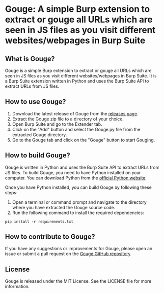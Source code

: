 # Gouge: A simple Burp extension to extract or gouge all URLs which are seen in JS files as you visit different websites/webpages in Burp Suite

## What is Gouge?

Gouge is a simple Burp extension to extract or gouge all URLs which are seen in JS files as you visit different websites/webpages in Burp Suite. It is a Burp Suite extension written in Python and uses the Burp Suite API to extract URLs from JS files.

## How to use Gouge?

1. Download the latest release of Gouge from the [releases page](https://github.com/mqst/gouge).
2. Extract the Gouge zip file to a directory of your choice.
3. Open Burp Suite and go to the Extender tab.
4. Click on the "Add" button and select the Gouge.py file from the extracted Gouge directory.
5. Go to the Gouge tab and click on the "Gouge" button to start Gouging.

## How to build Gouge?

Gouge is written in Python and uses the Burp Suite API to extract URLs from JS files. To build Gouge, you need to have Python installed on your computer. You can download Python from the [official Python website](https://www.python.org/downloads/).

Once you have Python installed, you can build Gouge by following these steps:

1. Open a terminal or command prompt and navigate to the directory where you have extracted the Gouge source code.
2. Run the following command to install the required dependencies:

```
pip install -r requirements.txt
```
## How to contribute to Gouge?

If you have any suggestions or improvements for Gouge, please open an issue or submit a pull request on the [Gouge GitHub repository](https://github.com/mqst/gouge).

## License

Gouge is released under the MIT License. See the LICENSE file for more information.